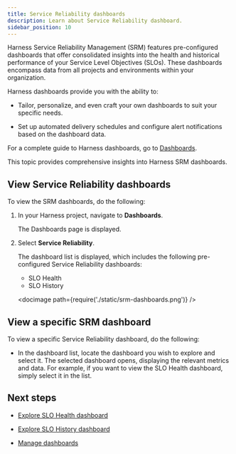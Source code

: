 ```yaml
---
title: Service Reliability dashboards
description: Learn about Service Reliability dashboard.
sidebar_position: 10
---
```


Harness Service Reliability Management (SRM) features pre-configured dashboards that offer consolidated insights into the health and historical performance of your Service Level Objectives (SLOs). These dashboards encompass data from all projects and environments within your organization.

Harness dashboards provide you with the ability to:

- Tailor, personalize, and even craft your own dashboards to suit your specific needs.
	
- Set up automated delivery schedules and configure alert notifications based on the dashboard data.

For a complete guide to Harness dashboards, go to [Dashboards](https://developer.harness.io/docs/category/dashboards-1).

This topic provides comprehensive insights into Harness SRM dashboards.


## View Service Reliability dashboards

To view the SRM dashboards, do the following:

1. In your Harness project, navigate to **Dashboards**. 

   The Dashboards page is displayed.
    
2. Select **Service Reliability**.
   
   The dashboard list is displayed, which includes the following pre-configured Service Reliability dashboards:

   - SLO Health
   - SLO History

   <docimage path={require('./static/srm-dashboards.png')} />


## View a specific SRM dashboard

To view a specific Service Reliability dashboard, do the following:

- In the dashboard list, locate the dashboard you wish to explore and select it. The selected dashboard opens, displaying the relevant metrics and data. For example, if you want to view the SLO Health dashboard, simply select it in the list.


## Next steps

- [Explore SLO Health dashboard](./srm-dashboard-slo-health.md)
  
- [Explore SLO History dashboard](./srm-dashboard-slo-history.md)

- [Manage dashboards](./srm-manage-dashboard.md)




